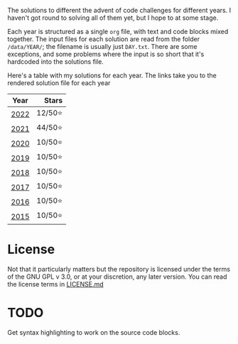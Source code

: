 The solutions to different the advent of code challenges for different years. I haven't got round to solving all of them yet, but I hope to at some stage.

Each year is structured as a single `org` file, with text and code blocks mixed together. The input files for each solution are read from the folder `/data/YEAR/`; the filename is usually just `DAY.txt`. There are some exceptions, and some problems where the input is so short that it's hardcoded into the solutions file.

Here's a table with my solutions for each year. The links take you to the rendered solution file for each year

|      Year      |  Stars  |
|:--------------:|--------:|
|[2022](2022.org)| 12/50⭐ |
|[2021](2021.org)| 44/50⭐ |
|[2020](2020.org)| 10/50⭐ |
|[2019](2019.org)| 10/50⭐ |
|[2018](2018.org)| 10/50⭐ |
|[2017](2017.org)| 10/50⭐ |
|[2016](2016.org)| 10/50⭐ |
|[2015](2015.org)| 10/50⭐ |

# License

Not that it particularly matters but the repository is licensed under the terms of the GNU GPL v 3.0, or at your discretion, any later version.  You can read the license terms in [LICENSE.md](/LICENSE.md)

# TODO

Get syntax highlighting to work on the source code blocks.
